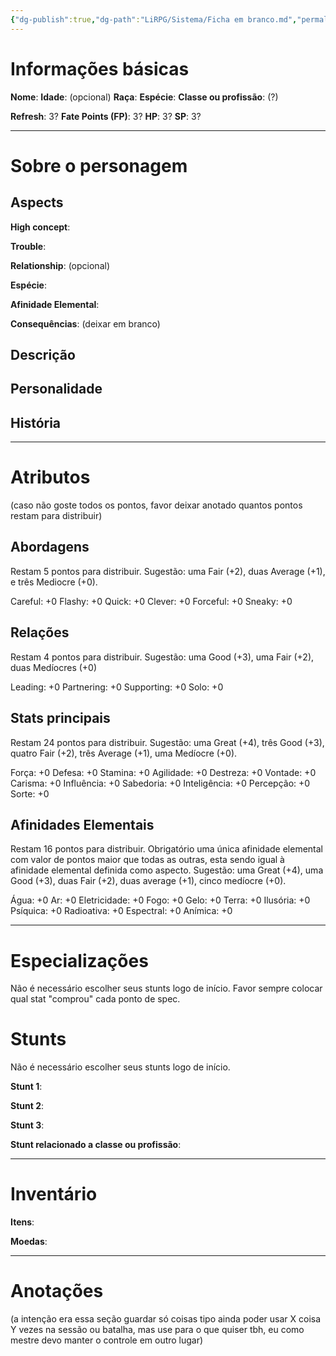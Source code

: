 ```yaml
---
{"dg-publish":true,"dg-path":"LiRPG/Sistema/Ficha em branco.md","permalink":"/li-rpg/sistema/ficha-em-branco/","created":"2025-01-10T21:52:10.679-03:00","updated":"2025-01-12T02:32:00.224-03:00"}
---
```



# Informações básicas

**Nome**:
**Idade**: (opcional)
**Raça**:
**Espécie**: 
**Classe ou profissão**: (?) 

**Refresh**: 3? 
**Fate Points (FP)**: 3? 
**HP**: 3? 
**SP**: 3?

---

# Sobre o personagem

## Aspects

**High concept**:

**Trouble**:

**Relationship**: (opcional)

**Espécie**:

**Afinidade Elemental**:

**Consequências**: (deixar em branco)

## Descrição

## Personalidade

## História

---

# Atributos

(caso não goste todos os pontos, favor deixar anotado quantos pontos restam para distribuir)

## Abordagens

Restam 5 pontos para distribuir. Sugestão: uma Fair (+2), duas Average (+1), e três Mediocre (+0).

Careful: +0 Flashy: +0 Quick: +0 Clever: +0 Forceful: +0 Sneaky: +0

## Relações

Restam 4 pontos para distribuir. Sugestão: uma Good (+3), uma Fair (+2), duas Medíocres (+0)

Leading: +0 Partnering: +0 Supporting: +0 Solo: +0

## Stats principais

Restam 24 pontos para distribuir. Sugestão: uma Great (+4), três Good (+3), quatro Fair (+2), três Average (+1), uma Medíocre (+0).

Força: +0 Defesa: +0 Stamina: +0 Agilidade: +0 Destreza: +0 Vontade: +0 Carisma: +0 Influência: +0 Sabedoria: +0 Inteligência: +0 Percepção: +0 Sorte: +0

## Afinidades Elementais

Restam 16 pontos para distribuir. Obrigatório uma única afinidade elemental com valor de pontos maior que todas as outras, esta sendo igual à afinidade elemental definida como aspecto. Sugestão: uma Great (+4), uma Good (+3), duas Fair (+2), duas average (+1), cinco medíocre (+0).

Água: +0 Ar: +0 Eletricidade: +0 Fogo: +0 Gelo: +0 Terra: +0 Ilusória: +0 Psíquica: +0 Radioativa: +0 Espectral: +0 Anímica: +0

---

# Especializações

Não é necessário escolher seus stunts logo de início. Favor sempre colocar qual stat "comprou" cada ponto de spec.

# Stunts

Não é necessário escolher seus stunts logo de início.

**Stunt 1**:

**Stunt 2**:

**Stunt 3**:

**Stunt relacionado a classe ou profissão**:

---

# Inventário

**Itens**:

**Moedas**:

---

# Anotações

(a intenção era essa seção guardar só coisas tipo ainda poder usar X coisa Y vezes na sessão ou batalha, mas use para o que quiser tbh, eu como mestre devo manter o controle em outro lugar)